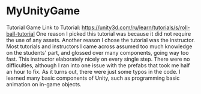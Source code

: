 # MyUnityGame
Tutorial Game
Link to Tutorial: https://unity3d.com/ru/learn/tutorials/s/roll-ball-tutorial
One reason I picked this tutorial was because it did not require the use of any assets. Another reason I chose the tutorial was the instructor. Most tutorials and instructors I came across assumed too much knowledge on the students' part, and glossed over many components, going way too fast. This instructor elaborately nicely on every single step.
There were no difficulties, although I ran into one issue with the prefabs that took me half an hour to fix. As it turns out, there were just some typos in the code. 
I learned many basic components of Unity, such as programming basic animation on in-game objects.
